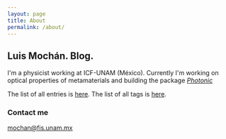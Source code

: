 ```yaml
---
layout: page
title: About
permalink: /about/
---
```


## Luis Mochán. Blog.

I'm a physicist working at ICF-UNAM (México). Currently I'm working on
optical properties of metamaterials and building the package [_Photonic_](https://github.com/wlmb/Photonic)

The list of all entries is [here](/all/). The list of all tags is [here](/tags/).

### Contact me

[mochan@fis.unam.mx](mailto:mochan@fis.unam.mx)